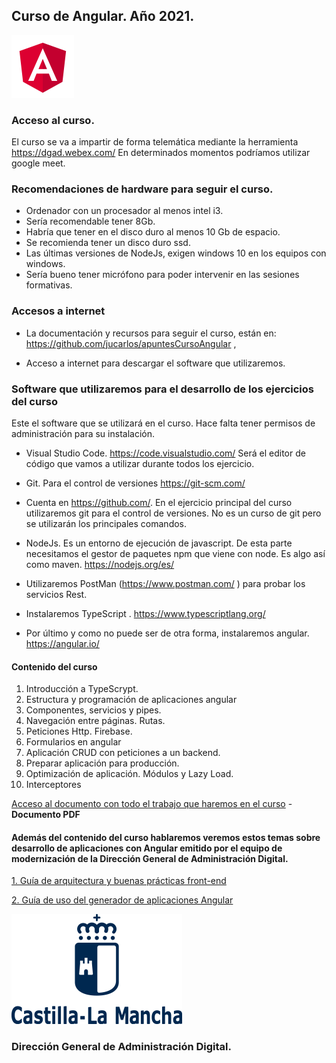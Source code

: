 
 ## Curso de Angular. Año 2021.

 ![Jccm](img/angularP.png)

### Acceso al curso.
El curso se va a impartir de forma telemática mediante la herramienta https://dgad.webex.com/
En determinados momentos podríamos utilizar google meet.

### Recomendaciones de hardware para seguir el curso.

* Ordenador con un procesador al menos intel i3.
* Sería recomendable tener 8Gb.
* Habría que tener en el disco duro al menos 10 Gb de espacio.
* Se recomienda tener un disco duro ssd.
* Las últimas versiones de NodeJs, exigen windows 10 en los equipos con windows.
* Sería bueno tener micrófono para poder intervenir en las sesiones formativas.



### Accesos a internet
* La documentación y recursos para seguir el curso, están en:
https://github.com/jucarlos/apuntesCursoAngular ,


* Acceso a internet para descargar el software que utilizaremos.

### Software que utilizaremos para el desarrollo de los ejercicios del curso

Este el software que se utilizará en el curso. Hace falta tener permisos de administración para su instalación.

* Visual Studio Code. https://code.visualstudio.com/
Será el editor de código que vamos a utilizar durante todos los ejercicio.

* Git. Para el control de versiones
https://git-scm.com/ 

* Cuenta en https://github.com/. En el ejercicio principal del curso utilizaremos git para el control de versiones. No es un curso de git pero se utilizarán los principales comandos.

* NodeJs. Es un entorno de ejecución de javascript. De esta parte necesitamos el gestor de paquetes npm que viene con node. Es algo así como maven.
 https://nodejs.org/es/

* Utilizaremos PostMan (https://www.postman.com/ ) para probar los servicios Rest.

* Instalaremos TypeScript . https://www.typescriptlang.org/

* Por último y como no puede ser de otra forma, instalaremos angular. https://angular.io/


#### Contenido del curso

1.	Introducción a TypeScrypt.
2.	Estructura y programación de aplicaciones angular
3.	Componentes, servicios y pipes.
4.	Navegación entre páginas. Rutas.
5.	Peticiones Http. Firebase.
6.	Formularios en angular
7.	Aplicación CRUD con peticiones a un backend.
8.	Preparar aplicación para producción.
9.	Optimización de aplicación. Módulos y Lazy Load.
10. Interceptores

[Acceso al documento con todo el trabajo que haremos en el curso](documentacion/cursoAngular.pdf) - **Documento PDF**

#### Además del contenido del curso hablaremos  veremos estos temas sobre desarrollo de aplicaciones con Angular emitido por el equipo de modernización de la Dirección General de Administración Digital.

[1. Guía de arquitectura y buenas prácticas front-end](docJccm/arquitecturaBuenasPracticasJCCM_v1.3.md)

[2. Guía de uso del generador de aplicaciones Angular](docJccm/generarodAppsJCCMv2.3.md)




![Jccm](img/logoJccm.png)
### Dirección General de Administración Digital.
